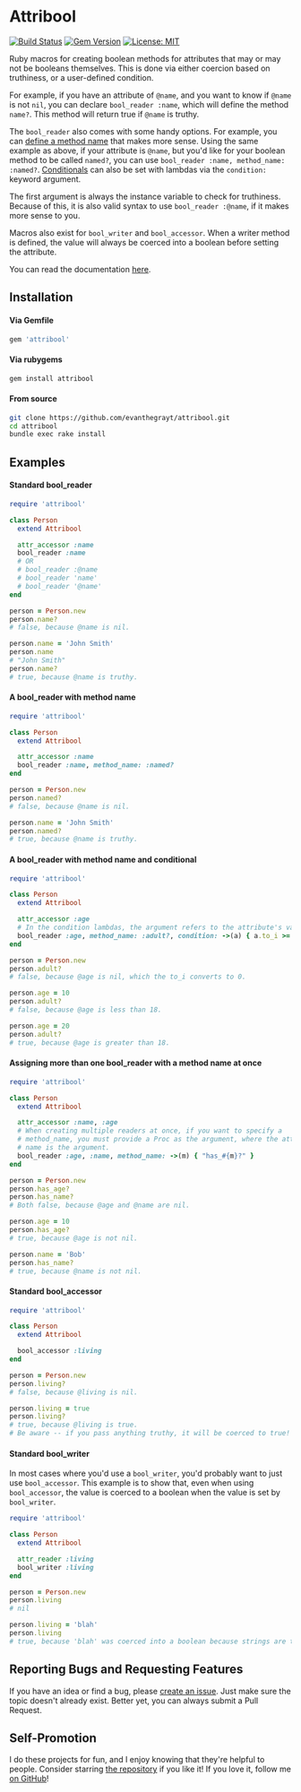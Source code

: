 # Attribool
[![Build Status](https://img.shields.io/endpoint.svg?url=https%3A%2F%2Factions-badge.atrox.dev%2Fevanthegrayt%2Fattribool%2Fbadge%3Fref%3Dmaster&style=flat)](https://actions-badge.atrox.dev/evanthegrayt/attribool/goto?ref=master)
[![Gem Version](https://badge.fury.io/rb/attribool.svg)](https://badge.fury.io/rb/attribool)
[![License: MIT](https://img.shields.io/badge/License-MIT-yellow.svg)](https://opensource.org/licenses/MIT)

Ruby macros for creating boolean methods for attributes that may or may not be
booleans themselves. This is done via either coercion based on truthiness, or a
user-defined condition.

For example, if you have an attribute of `@name`, and you want to know if
`@name` is not `nil`, you can declare `bool_reader :name`, which will define the
method `name?`. This method will return true if `@name` is truthy.

The `bool_reader` also comes with some handy options. For example, you can
[define a method name](#a-bool_reader-with-method-name) that makes
more sense. Using the same example as above, if your attribute is `@name`, but
you'd like for your boolean method to be called `named?`, you can use
`bool_reader :name, method_name: :named?`.
[Conditionals](#a-bool_reader-with-method-name-and-conditional) can also be set
with lambdas via the `condition:` keyword argument.

The first argument is always the instance variable to check for truthiness.
Because of this, it is also valid syntax to use `bool_reader :@name`, if it
makes more sense to you.

Macros also exist for `bool_writer` and `bool_accessor`. When a writer
method is defined, the value will always be coerced into a boolean before
setting the attribute.

You can read the documentation [here](https://evanthegrayt.github.io/attribool/).

## Installation
#### Via Gemfile
```ruby
gem 'attribool'
```

#### Via rubygems
```sh
gem install attribool
```

#### From source
```sh
git clone https://github.com/evanthegrayt/attribool.git
cd attribool
bundle exec rake install
```

## Examples
#### Standard bool_reader
```ruby
require 'attribool'

class Person
  extend Attribool

  attr_accessor :name
  bool_reader :name
  # OR
  # bool_reader :@name
  # bool_reader 'name'
  # bool_reader '@name'
end

person = Person.new
person.name?
# false, because @name is nil.

person.name = 'John Smith'
person.name
# "John Smith"
person.name?
# true, because @name is truthy.
```

#### A bool_reader with method name
```ruby
require 'attribool'

class Person
  extend Attribool

  attr_accessor :name
  bool_reader :name, method_name: :named?
end

person = Person.new
person.named?
# false, because @name is nil.

person.name = 'John Smith'
person.named?
# true, because @name is truthy.
```

#### A bool_reader with method name and conditional
```ruby
require 'attribool'

class Person
  extend Attribool

  attr_accessor :age
  # In the condition lambdas, the argument refers to the attribute's value.
  bool_reader :age, method_name: :adult?, condition: ->(a) { a.to_i >= 18 }
end

person = Person.new
person.adult?
# false, because @age is nil, which the to_i converts to 0.

person.age = 10
person.adult?
# false, because @age is less than 18.

person.age = 20
person.adult?
# true, because @age is greater than 18.
```

#### Assigning more than one bool_reader with a method name at once
```ruby
require 'attribool'

class Person
  extend Attribool

  attr_accessor :name, :age
  # When creating multiple readers at once, if you want to specify a
  # method_name, you must provide a Proc as the argument, where the attribute
  # name is the argument.
  bool_reader :age, :name, method_name: ->(m) { "has_#{m}?" }
end

person = Person.new
person.has_age?
person.has_name?
# Both false, because @age and @name are nil.

person.age = 10
person.has_age?
# true, because @age is not nil.

person.name = 'Bob'
person.has_name?
# true, because @name is not nil.
```

#### Standard bool_accessor
```ruby
require 'attribool'

class Person
  extend Attribool

  bool_accessor :living
end

person = Person.new
person.living?
# false, because @living is nil.

person.living = true
person.living?
# true, because @living is true.
# Be aware -- if you pass anything truthy, it will be coerced to true!
```

#### Standard bool_writer
In most cases where you'd use a `bool_writer`, you'd probably want to just use
`bool_accessor`. This example is to show that, even when using `bool_accessor`,
the value is coerced to a boolean when the value is set by `bool_writer`.
```ruby
require 'attribool'

class Person
  extend Attribool

  attr_reader :living
  bool_writer :living
end

person = Person.new
person.living
# nil

person.living = 'blah'
person.living
# true, because 'blah' was coerced into a boolean because strings are truthy.
```

## Reporting Bugs and Requesting Features
If you have an idea or find a bug, please [create an
issue](https://github.com/evanthegrayt/attribool/issues/new). Just make sure
the topic doesn't already exist. Better yet, you can always submit a Pull
Request.

## Self-Promotion
I do these projects for fun, and I enjoy knowing that they're helpful to people.
Consider starring [the repository](https://github.com/evanthegrayt/attribool)
if you like it! If you love it, follow me [on
GitHub](https://github.com/evanthegrayt)!

